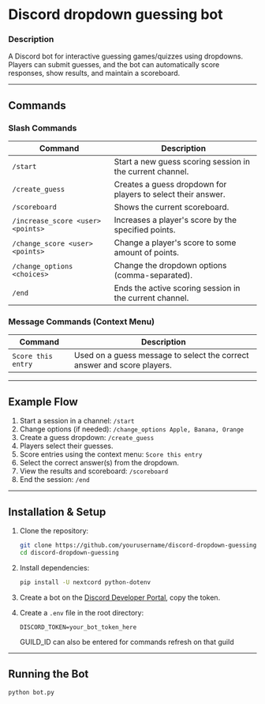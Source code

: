 # Discord dropdown guessing bot

### Description
A Discord bot for interactive guessing games/quizzes using dropdowns. Players can submit guesses, and the bot can automatically score responses, show results, and maintain a scoreboard.

---

## Commands

### Slash Commands

| Command | Description |
|---------|-------------|
| `/start` | Start a new guess scoring session in the current channel. |
| `/create_guess` | Creates a guess dropdown for players to select their answer. |
| `/scoreboard` | Shows the current scoreboard. |
| `/increase_score <user> <points>` | Increases a player's score by the specified points. |
| `/change_score <user> <points>` | Change a player's score to some amount of points. |
| `/change_options <choices>` | Change the dropdown options (comma-separated). |
| `/end` | Ends the active scoring session in the current channel. |

### Message Commands (Context Menu)

| Command | Description |
|---------|-------------|
| `Score this entry` | Used on a guess message to select the correct answer and score players. |

---

## Example Flow

1. Start a session in a channel: `/start`
2. Change options (if needed): `/change_options Apple, Banana, Orange`
3. Create a guess dropdown: `/create_guess`
4. Players select their guesses.
5. Score entries using the context menu: `Score this entry`
6. Select the correct answer(s) from the dropdown.
6. View the results and scoreboard: `/scoreboard`
7. End the session: `/end`

---

## Installation & Setup

1. Clone the repository:

    ```bash
    git clone https://github.com/yourusername/discord-dropdown-guessing.git
    cd discord-dropdown-guessing
    ```

2. Install dependencies:

    ```bash
    pip install -U nextcord python-dotenv
    ```

3. Create a bot on the [Discord Developer Portal](https://discord.com/developers/applications), copy the token.

4. Create a `.env` file in the root directory:

    ```text
    DISCORD_TOKEN=your_bot_token_here
    ```

    GUILD_ID can also be entered for commands refresh on that guild

---

## Running the Bot

```bash
python bot.py
